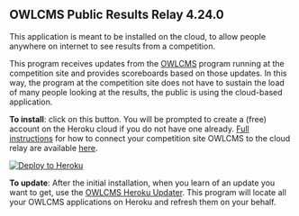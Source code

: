 ## OWLCMS Public Results Relay 4.24.0

This application is meant to be installed on the cloud, to allow people anywhere on internet to see results from a competition.  

This program receives updates from the [OWLCMS](https://jflamy.github.io/owlcms4/#/index) program running at the competition site and provides scoreboards based on those updates.  In this way, the program at the competition site does not have to sustain the load of many people looking at the results, the public is using the cloud-based application.

**To install**: click on this button.  You will be prompted to create a (free) account on the Heroku cloud if you do not have one already.  [Full instructions](https://owlcms.github.io/owlcms4/#/Remote) for how to connect your competition site OWLCMS to the cloud relay are available [here](https://jflamy-dev.github.io/owlcms4-prerelease/#/Remote).

[![Deploy to Heroku](https://www.herokucdn.com/deploy/button.png)](https://heroku.com/deploy?template=https://github.com/owlcms/publicresults-heroku/tree/4.24.0)

**To update**: After the initial installation, when you learn of an update you want to get, use the [OWLCMS Heroku Updater](https://github.com/owlcms/owlcms4-heroku-updater).  This program will locate all your OWLCMS applications on Heroku and refresh them on your behalf.